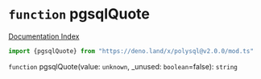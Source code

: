 # `function` pgsqlQuote

[Documentation Index](../README.md)

```ts
import {pgsqlQuote} from "https://deno.land/x/polysql@v2.0.0/mod.ts"
```

`function` pgsqlQuote(value: `unknown`, \_unused: `boolean`=false): `string`

